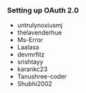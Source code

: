 ### Setting up OAuth 2.0

- untrulynoxiusmj
- thelavenderhue
- Ms-Error
- Laalasa
- devmrfitz
- srishtayy
- karankc23
- Tanushree-coder
- Shubhi2002
